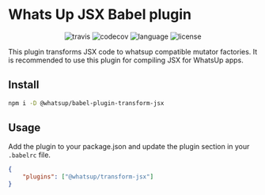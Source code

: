 # Whats Up JSX Babel plugin

<div align="center">
<img src="https://img.shields.io/travis/whatsup/babel-plugin-transform-jsx" alt="travis" />
<img src="https://img.shields.io/codecov/c/github/whatsup/babel-plugin-transform-jsx" alt="codecov" />
<img src="https://img.shields.io/github/languages/top/whatsup/babel-plugin-transform-jsx" alt="language" />
<img src="https://img.shields.io/npm/l/@whatsup/babel-plugin-transform-jsx" alt="license" />  
</div>

This plugin transforms JSX code to whatsup compatible mutator factories. It is recommended to use this plugin for compiling JSX for WhatsUp apps.

## Install

```bash
npm i -D @whatsup/babel-plugin-transform-jsx
```

## Usage

Add the plugin to your package.json and update the plugin section in your `.babelrc` file.

```json
{
    "plugins": ["@whatsup/transform-jsx"]
}
```

